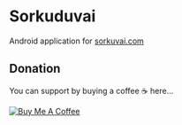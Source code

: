 # Sorkuduvai
Android application for [sorkuvai.com](https://sorkuvai.com)


## Donation
You can support by buying a coffee ☕️ here...
<p>
  <a href="https://www.buymeacoffee.com/E2zwPk0aJ" target="_blank"><img src="https://bmc-cdn.nyc3.digitaloceanspaces.com/BMC-button-images/custom_images/orange_img.png" alt="Buy Me A Coffee" style="height: auto !important;width: auto !important;" ></a>
</p>
